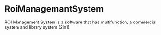 # RoiManagemantSystem
ROI Management System is a software that has multifunction, a commercial system and library system (2in1)
